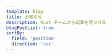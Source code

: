 ```yaml
---
template: blog
title: お知らせ
description: Nuxt チームから記事を見つける
blogPostList: true
sortBy:
  field: 'position'
  direction: 'asc'
---
```

